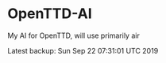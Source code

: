 # OpenTTD-AI
My AI for OpenTTD, will use primarily air

Latest backup: Sun Sep 22 07:31:01 UTC 2019
